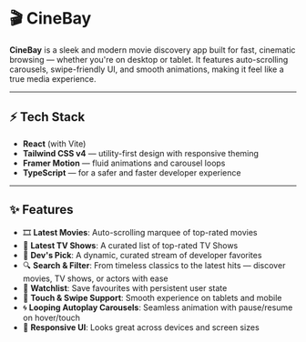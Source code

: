# 🎬 CineBay

**CineBay** is a sleek and modern movie discovery app built for fast, cinematic browsing — whether you're on desktop or tablet. It features auto-scrolling carousels, swipe-friendly UI, and smooth animations, making it feel like a true media experience.

---

## ⚡ Tech Stack

- **React** (with Vite)
- **Tailwind CSS v4** — utility-first design with responsive theming
- **Framer Motion** — fluid animations and carousel loops
- **TypeScript** — for a safer and faster developer experience

---

## ✨ Features

- 🎞️ **Latest Movies**: Auto-scrolling marquee of top-rated movies
- 🍿 **Latest TV Shows**: A curated list of top-rated TV Shows
- 🎯 **Dev's Pick**: A dynamic, curated stream of developer favorites
- 🔍 **Search & Filter**: From timeless classics to the latest hits — discover movies, TV shows, or actors with ease
- 📁 **Watchlist**: Save favourites with persistent user state
- 📱 **Touch & Swipe Support**: Smooth experience on tablets and mobile
- 🌀 **Looping Autoplay Carousels**: Seamless animation with pause/resume on hover/touch
- 🌄 **Responsive UI**: Looks great across devices and screen sizes